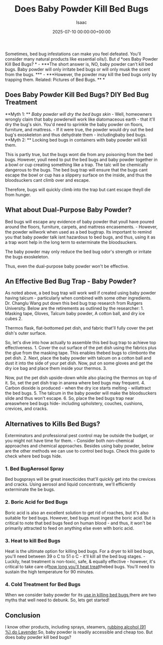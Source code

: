 ﻿---
title: Does Baby Powder Kill Bed Bugs
description: Sometimes, bed bug infestations can make you feel defeated. You'll consider many natural products like essential oils . But d oes Baby Powder Kill Bed Bugs?
slug: /does-baby-powder-kill-bed-bugs/
date: 2025-07-10 00:00:00+00:00
lastmod: 2025-07-10 00:00:00+03:00
author: Isaac
categories:
- Bed Bugs
- Guide
tags:
- bed-bugs
- doe
- baby
layout: post
---

Sometimes, bed bug infestations can make you feel defeated. You'll consider many natural products like essential oils/). But *d* *oes Baby Powder Kill Bed Bugs? * - ***The short answer is, NO, baby powder can't kill bed bugs. Baby powder will only irritate bed bugs or will only musk the scent from the bugs. *** - ***However, the powder may kill the bed bugs only by trapping them. Related: Pictures of Bed Bugs. ** *

##  Does Baby Powder Kill Bed Bugs? DIY Bed Bug Treatment

**Myth 1: ** *Baby powder will dry the bed bugs skin* - Well, homeowners wrongly claim that baby powderwill work like diatomaceous earth - that it'll dry the bug's skin. You'd need to sprinkle the baby powder on floors, furniture, and mattress. - If it were true, the powder would dry out the bed bug's exoskeleton and thus dehydrate them - includingbaby bed bugs. **Myth 2: ** Locking bed bugs in containers with baby powder will kill them.

This is partly true, but the bugs wont die from any poisoning from the bed bugs. However, youll need to put the bed bugs and baby powder together in a bowl or cup creating something like a trap. The talc will be chemically dangerous to the bugs. The bed bug trap will ensure that the bugs cant escape the bowl or cup has a slippery surface on the inside, and thus the bloodsuckers cant climb over and escape.

Therefore, bugs will quickly climb into the trap but cant escape theyll die from hunger.

##  What about Dual-Purpose Baby Powder?

Bed bugs will escape any evidence of baby powder that youll have poured around the floors, furniture, carpets, and mattress encasements. - However, the powder willwork when used as a bed bugtrap. Its important to remind you that baby powder talk isnt hazardous to bed bugs, and thus, using it as a trap wont help in the long term to exterminate the bloodsuckers.

The baby powder may only reduce the bed bug odor's strength or irritate the bugs exoskeleton.

Thus, even the dual-purpose baby powder won't be effective.

##  An Effective Bed Bug Trap - Baby Powder?

As noted above, a bed bug trap will work well if created using baby powder having talcum - particularly when combined with some other ingredients. Dr. Changlu Wang put down this bed bug trap research from Rutgers University. Below are the retirements as outlined by the researcher: 1. Masking tape, Gloves, Talcum baby powder, A cotton ball, and dry ice cubes 2.

Thermos flask, flat-bottomed pet dish, and fabric that'll fully cover the pet dish's outer surface.

So, let's dive into how actually to assemble this bed bug trap to achieve top effectiveness. 1. Cover the out surface of the pet dish using the fabrics plus the glue from the masking tape. This enables thebed bugs to climbonto the pet dish. 2. Next, place the baby powder with talcum on a cotton ball and dust it into the side of your pet dish. Now, put on some gloves and get the dry ice bag and place them inside your thermos. 3.

Now, put the pet dish upside-down while also placing the thermos on top of it. So, set the pet dish trap in anarea where bed bugs may frequent. 4. Carbon dioxide is produced - when the dry ice starts melting - willattract the bed bugs. 5. The talcum in the baby powder will make the bloodsuckers slide and thus won't escape. 6. So, place the bed bugs trap near areaswhere bed bugs hide- including upholstery, couches, cushions, crevices, and cracks.

##  Alternatives to Kills Bed Bugs?

Exterminators and professional pest control may be outside the budget, or you might not have time for them. - Consider both non-chemical approaches and chemical approaches. Besides using baby powder, below are the other methods we can use to control bed bugs. Check this guide to check where bed bugs hide.

###  1. Bed BugAerosol Spray

Bed bugsprays will be great insecticides that'll quickly get into the crevices and cracks. Using aerosol and liquid concentrate, we'll efficiently exterminate the be bugs.

###  2. Boric Acid for Bed Bugs

Boric acid is also an excellent solution to get rid of roaches, but it's also suitable for bed bugs. However, bed bugs must ingest the boric acid. But is critical to note that bed bugs feed on human blood - and thus, it won't be primarily attracted to feed on anything else even with boric acid.

###  3. Heat to kill Bed Bugs

Heat is the ultimate option for killing bed bugs. For a dryer to kill bed bugs, you'll need between 39 o C to 51 o C - it'll kill all the bed bug stages. - Luckily, heat treatment is non-toxic, safe, & equally effective - however, it's critical to take care of[how long you'll heat treat](http://www.vdacs.virginia.gov/pdf/bb-heat1.pdf)thebed bugs. You'll need to sustain the high temperature for 90 minutes.

###  4. Cold Treatment for Bed Bugs

When we consider baby powder for its [use in killing bed bugs](https://pestpolicy.com/does-bleach-kill-bed-bugs/),there are two myths that well need to debunk. So, lets get started!

##  Conclusion

I know other products, including sprays, steamers, [rubbing alcohol (91 %)](https://pestpolicy.com/does-rubbing-alcohol-kill-bed-bugs/),[do Lavender](https://pestpolicy.com/does-lavender-kill-bed-bugs/).So, baby powder is readily accessible and cheap too. But does baby powder kill bed bugs?

